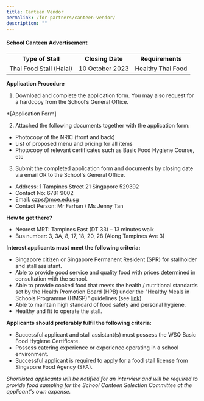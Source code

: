 ```yaml
---
title: Canteen Vendor
permalink: /for-partners/canteen-vendor/
description: ""
---
```

#### School Canteen Advertisement
<table>
<tbody>
<tr><th style="text-align: center;">Type of Stall</th>
<th style="text-align: center;">Closing Date </th>
<th style="text-align: center;">Requirements</th>
</tr>
<tr>
<td style="text-align: center;">Thai Food Stall (Halal)</td>
<td style="text-align: center;">10 October 2023</td>
<td style="text-align: center;">Healthy Thai Food</td></tr></tbody></table>


**Application Procedure**

1. Download and complete the application form. You may also request for a hardcopy from the School’s General Office.

*[Application Form] 

2. Attached the following documents together with the application form:
* Photocopy of the NRIC (front and back)
* List of proposed menu and pricing for all items
* Photocopy of relevant certificates such as Basic Food Hygiene Course, etc

3. Submit the completed application form and documents by closing date via email OR to the School's General Office.
* Address: 1 Tampines Street 21 Singapore 529392
* Contact No: 6781 9002
* Email: czps@moe.edu.sg
* Contact Person: Mr Farhan / Ms Jenny Tan  

**How to get there?**
* Nearest MRT: Tampines East (DT 33) – 13 minutes walk
* Bus number: 3, 3A, 8, 17, 18, 20, 28 (Along Tampines Ave 3)

**Interest applicants must meet the following criteria:**
* Singapore citizen or Singapore Permanent Resident (SPR) for stallholder and stall assistant.
* Able to provide good service and quality food with prices determined in consultation with the school.
* Able to provide cooked food that meets the health / nutritional standards set by the Health Promotion Board (HPB) under the "Healthy Meals in Schools Programme (HMSP)" guidelines (see [link](https://www.hpb.gov.sg/schools/school-programmes/healthy-meals-in-schools-programme)).
* Able to maintain high standard of food safety and personal hygiene.
* Healthy and fit to operate the stall.

**Applicants should preferably fulfil the following criteria:**
* Successful applicant and stall assistant(s) must possess the WSQ Basic Food Hygiene Certificate.
* Possess catering experience or experience operating in a school environment.
* Successful applicant is required to apply for a food stall license from Singapore Food Agency (SFA). 

*Shortlisted applicants will be notified for an interview and will be required to provide food sampling for the School Canteen Selection Committee at the applicant's own expense.*


